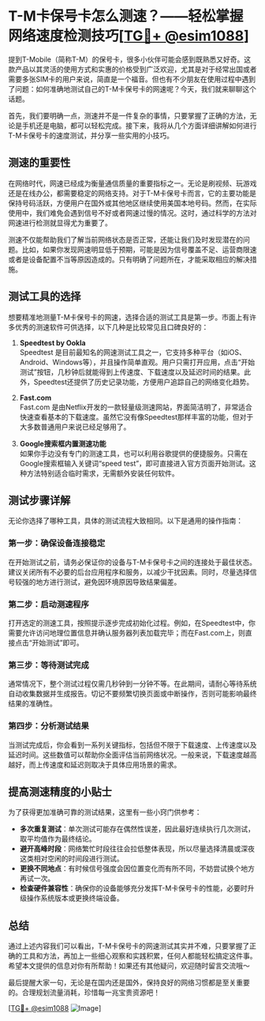 # T-M卡保号卡怎么测速？——轻松掌握网络速度检测技巧[[TG💪+ @esim1088](https://t.me/s/esim1088)]

提到T-Mobile（简称T-M）的保号卡，很多小伙伴可能会感到既熟悉又好奇。这款产品以其灵活的使用方式和实惠的价格受到广泛欢迎，尤其是对于经常出国或者需要多张SIM卡的用户来说，简直是一个福音。但也有不少朋友在使用过程中遇到了问题：如何准确地测试自己的T-M卡保号卡的网速呢？今天，我们就来聊聊这个话题。

首先，我们要明确一点，测速并不是一件复杂的事情，只要掌握了正确的方法，无论是手机还是电脑，都可以轻松完成。接下来，我将从几个方面详细讲解如何进行T-M卡保号卡的速度测试，并分享一些实用的小技巧。

## 测速的重要性

在网络时代，网速已经成为衡量通信质量的重要指标之一。无论是刷视频、玩游戏还是在线办公，都需要稳定的网络支持。对于T-M卡保号卡而言，它的主要功能是保持号码活跃，方便用户在国外或其他地区继续使用美国本地号码。然而，在实际使用中，我们难免会遇到信号不好或者网速过慢的情况。这时，通过科学的方法对网速进行检测就显得尤为重要了。

测速不仅能帮助我们了解当前网络状态是否正常，还能让我们及时发现潜在的问题。比如，如果你发现网速明显低于预期，可能是因为信号覆盖不足、运营商限速或者是设备配置不当等原因造成的。只有明确了问题所在，才能采取相应的解决措施。

## 测试工具的选择

想要精准地测量T-M卡保号卡的网速，选择合适的测试工具是第一步。市面上有许多优秀的测速软件可供选择，以下几种是比较常见且口碑良好的：

1. **Speedtest by Ookla**  
   Speedtest 是目前最知名的网速测试工具之一，它支持多种平台（如iOS、Android、Windows等），并且操作简单直观。用户只需打开应用，点击“开始测试”按钮，几秒钟后就能得到上传速度、下载速度以及延迟时间的结果。此外，Speedtest还提供了历史记录功能，方便用户追踪自己的网络变化趋势。

2. **Fast.com**  
   Fast.com 是由Netflix开发的一款轻量级测速网站，界面简洁明了，非常适合快速查看基本的下载速度。虽然它没有像Speedtest那样丰富的功能，但对于大多数普通用户来说已经足够用了。

3. **Google搜索框内置测速功能**  
   如果你手边没有专门的测速工具，也可以利用谷歌提供的便捷服务。只需在Google搜索框输入关键词“speed test”，即可直接进入官方页面开始测试。这种方法特别适合临时需求，无需额外安装任何软件。

## 测试步骤详解

无论你选择了哪种工具，具体的测试流程大致相同。以下是通用的操作指南：

### 第一步：确保设备连接稳定
在开始测试之前，请务必保证你的设备与T-M卡保号卡之间的连接处于最佳状态。建议关闭所有不必要的后台应用程序和服务，以减少干扰因素。同时，尽量选择信号较强的地方进行测试，避免因环境原因导致结果偏差。

### 第二步：启动测速程序
打开选定的测速工具，按照提示逐步完成初始化过程。例如，在Speedtest中，你需要允许访问地理位置信息并确认服务器列表加载完毕；而在Fast.com上，则直接点击“开始测试”即可。

### 第三步：等待测试完成
通常情况下，整个测试过程仅需几秒钟到一分钟不等。在此期间，请耐心等待系统自动收集数据并生成报告。切记不要频繁切换页面或中断操作，否则可能影响最终结果的准确性。

### 第四步：分析测试结果
当测试完成后，你会看到一系列关键指标，包括但不限于下载速度、上传速度以及延迟时间。这些数值可以帮助你全面评估当前网络状况。一般来说，下载速度越高越好，而上传速度和延迟则取决于具体应用场景的需求。

## 提高测速精度的小贴士

为了获得更加准确可靠的测试结果，这里有一些小窍门供参考：

- **多次重复测试**：单次测试可能存在偶然性误差，因此最好连续执行几次测试，取平均值作为最终结论。
- **避开高峰时段**：网络繁忙时段往往会拉低整体表现，所以尽量选择清晨或深夜这类相对空闲的时间段进行测试。
- **更换不同地点**：有时候信号强度会因位置变化而有所不同，不妨尝试换个地方再试一次。
- **检查硬件兼容性**：确保你的设备能够充分发挥T-M卡保号卡的性能，必要时升级操作系统版本或更换终端设备。

## 总结

通过上述内容我们可以看出，T-M卡保号卡的网速测试其实并不难，只要掌握了正确的工具和方法，再加上一些细心观察和实践积累，任何人都能轻松搞定这件事。希望本文提供的信息对你有所帮助！如果还有其他疑问，欢迎随时留言交流哦～

最后提醒大家一句，无论是在国内还是国外，保持良好的网络习惯都是至关重要的。合理规划流量消耗，珍惜每一兆宝贵资源吧！

[[TG💪+ @esim1088](https://t.me/s/esim1088) ![Image](https://i.postimg.cc/4NQfJmqS/Snipaste-2025-05-13-00-14-12.png)]
